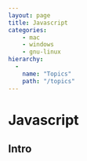 ```yaml
---
layout: page
title: Javascript
categories:
    - mac
    - windows
    - gnu-linux
hierarchy:
  -
    name: "Topics"
    path: "/topics"
---
```

# Javascript

<p></p>

## Intro